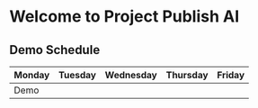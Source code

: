 # Welcome to Project Publish AI

## Demo Schedule

| Monday  | Tuesday   	| Wednesday  	| Thursday   	| Friday   	 |
|---	    |---	        |---	        |---	        |---	       |
| Demo    |            	|             |  	          |            |
